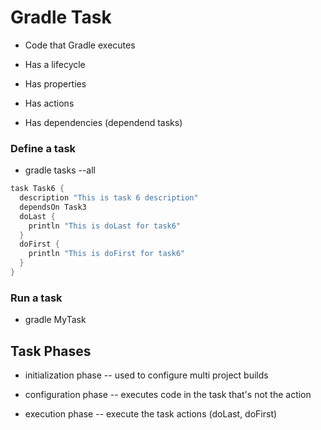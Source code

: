 # Gradle Task

- Code that Gradle executes

- Has a lifecycle

- Has properties

- Has actions

- Has dependencies (dependend tasks)

### Define a task

- gradle tasks --all

```groovy
task Task6 {
  description "This is task 6 description"
  dependsOn Task3
  doLast {
    println "This is doLast for task6"
  }
  doFirst {
    println "This is doFirst for task6"
  }
}
```

### Run a task

- gradle MyTask

## Task Phases

- initialization phase -- used to configure multi project builds

- configuration phase -- executes code in the task that's not the action

- execution phase -- execute the task actions (doLast, doFirst)
